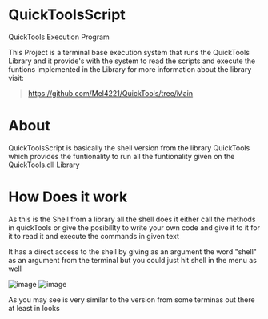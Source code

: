 # QuickToolsScript
QuickTools Execution Program 

This Project is a terminal base execution system that runs the QuickTools Library and it provide's with the system to read the scripts and execute the funtions implemented in the Library for more information about the library visit: 
> https://github.com/Mel4221/QuickTools/tree/Main 



# About
 QuickToolsScript is basically the shell version from the library QuickTools which provides the funtionality to run all the funtionality given
 on the QuickTools.dll Library 
 
# How Does it work 

As this is the Shell from a library all the shell does it either call the methods in quickTools or give the posibillty to  write your own code and give it to it for it to read it and execute the commands in given text 

It has a direct access to the shell by giving as an argument the word "shell" as an argument
from the terminal but you could just hit shell in the menu as well 

![image](https://github.com/Mel4221/QuickToolsScript/assets/87794877/2036162f-23a1-4f50-b671-e94cbd550ec4)
![image](https://github.com/Mel4221/QuickToolsScript/assets/87794877/8ca1fa3d-b028-4e9c-99ad-2de4a3169155)

As you may see is very similar to the version from some terminas out there at least in looks

